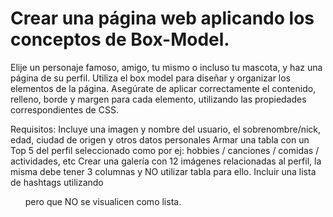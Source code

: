 # Crear una página web aplicando los conceptos de Box-Model.

Elije un personaje famoso, amigo, tu mismo o incluso tu mascota, y haz una página de su perfil.
Utiliza el box model para diseñar y organizar los elementos de la página. 
Asegúrate de aplicar correctamente el contenido, relleno, borde y margen para cada elemento, utilizando las propiedades correspondientes de CSS.

Requisitos:
Incluye una imagen y nombre del usuario, el sobrenombre/nick, edad, ciudad de origen y otros datos personales
Armar una tabla con un Top 5  del perfil seleccionado como por ej: hobbies / canciones / comidas / actividades, etc
Crear una galería con 12 imágenes relacionadas al perfil, la misma debe tener 3 columnas y NO utilizar tabla para ello.
Incluir una lista de hashtags utilizando <ul> pero que NO se visualicen como lista.
